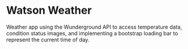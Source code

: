 # Watson Weather
Weather app using the Wunderground API to access temperature data, condition status images, and implementing a bootstrap loading bar to represent the current time of day.
